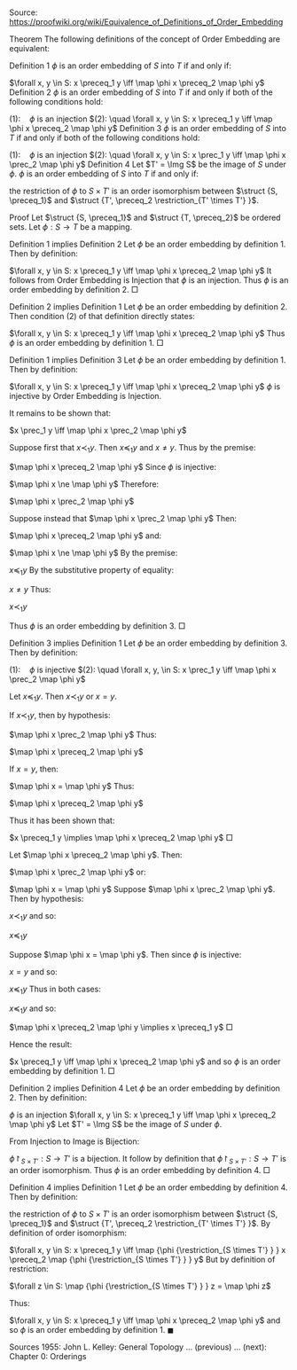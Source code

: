 # 

Source: https://proofwiki.org/wiki/Equivalence_of_Definitions_of_Order_Embedding



Theorem
The following definitions of the concept of Order Embedding are equivalent:

Definition 1
$\phi$ is an order embedding of $S$ into $T$ if and only if:

$\forall x, y \in S: x \preceq_1 y \iff \map \phi x \preceq_2 \map \phi y$
Definition 2
$\phi$ is an order embedding of $S$ into $T$ if and only if both of the following conditions hold:

$(1): \quad \phi$ is an injection
$(2): \quad \forall x, y \in S: x \preceq_1 y \iff \map \phi x \preceq_2 \map \phi y$
Definition 3
$\phi$ is an order embedding of $S$ into $T$ if and only if both of the following conditions hold:

$(1): \quad \phi$ is an injection
$(2): \quad \forall x, y \in S: x \prec_1 y \iff \map \phi x \prec_2 \map \phi y$
Definition 4
Let $T' = \Img S$ be the image of $S$ under $\phi$.
$\phi$ is an order embedding of $S$ into $T$ if and only if:

the restriction of $\phi$ to $S \times T'$ is an order isomorphism between $\struct {S, \preceq_1}$ and $\struct {T', \preceq_2 \restriction_{T' \times T'} }$.


Proof
Let $\struct {S, \preceq_1}$ and $\struct {T, \preceq_2}$ be ordered sets.
Let $\phi: S \to T$ be a mapping.


Definition 1 implies Definition 2
Let $\phi$ be an order embedding by definition 1.
Then by definition:

$\forall x, y \in S: x \preceq_1 y \iff \map \phi x \preceq_2 \map \phi y$
It follows from Order Embedding is Injection that $\phi$ is an injection.
Thus $\phi$ is an order embedding by definition 2.
$\Box$


Definition 2 implies Definition 1
Let $\phi$ be an order embedding by definition 2.
Then condition $(2)$ of that definition directly states:

$\forall x, y \in S: x \preceq_1 y \iff \map \phi x \preceq_2 \map \phi y$
Thus $\phi$ is an order embedding by definition 1.
$\Box$


Definition 1 implies Definition 3
Let $\phi$ be an order embedding by definition 1.
Then by definition:

$\forall x, y \in S: x \preceq_1 y \iff \map \phi x \preceq_2 \map \phi y$
$\phi$ is injective by Order Embedding is Injection.

It remains to be shown that:

$x \prec_1 y \iff \map \phi x \prec_2 \map \phi y$

Suppose first that $x \prec_1 y$.
Then $x \preceq_1 y$ and $x \ne y$.
Thus by the premise:

$\map \phi x \preceq_2 \map \phi y$
Since $\phi$ is injective:

$\map \phi x \ne \map \phi y$
Therefore:

$\map \phi x \prec_2 \map \phi y$

Suppose instead that $\map \phi x \prec_2 \map \phi y$
Then:

$\map \phi x \preceq_2 \map \phi y$
and:

$\map \phi x \ne \map \phi y$
By the premise:

$x \preceq_1 y$
By the substitutive property of equality:

$x \ne y$
Thus:

$x \prec_1 y$

Thus $\phi$ is an order embedding by definition 3.
$\Box$


Definition 3 implies Definition 1
Let $\phi$ be an order embedding by definition 3.
Then by definition:

$(1): \quad \phi$ is injective
$(2): \quad \forall x, y, \in S: x \prec_1 y \iff \map \phi x \prec_2 \map \phi y$

Let $x \preceq_1 y$.
Then $x \prec_1 y$ or $x = y$.

If $x \prec_1 y$, then by hypothesis:

$\map \phi x \prec_2 \map \phi y$
Thus:

$\map \phi x \preceq_2 \map \phi y$

If $x = y$, then:

$\map \phi x = \map \phi y$
Thus:

$\map \phi x \preceq_2 \map \phi y$

Thus it has been shown that:

$x \preceq_1 y \implies \map \phi x \preceq_2 \map \phi y$
$\Box$

Let $\map \phi x \preceq_2 \map \phi y$.
Then:

$\map \phi x \prec_2 \map \phi y$
or:

$\map \phi x = \map \phi y$
Suppose $\map \phi x \prec_2 \map \phi y$.
Then by hypothesis:

$x \prec_1 y$
and so:

$x \preceq_1 y$

Suppose $\map \phi x = \map \phi y$.
Then since $\phi$ is injective:

$x = y$
and so:

$x \preceq_1 y$
Thus in both cases:

$x \preceq_1 y$
and so:

$\map \phi x \preceq_2 \map \phi y \implies x \preceq_1 y$
$\Box$

Hence the result:

$x \preceq_1 y \iff \map \phi x \preceq_2 \map \phi y$
and so $\phi$ is an order embedding by definition 1.
$\Box$


Definition 2 implies Definition 4
Let $\phi$ be an order embedding by definition 2.
Then by definition:

$\phi$ is an injection
$\forall x, y \in S: x \preceq_1 y \iff \map \phi x \preceq_2 \map \phi y$
Let $T' = \Img S$ be the image of $S$ under $\phi$.

From Injection to Image is Bijection:

$\phi {\restriction_{S \times T'} }: S \to T'$ is a bijection.
It follow by definition that $\phi {\restriction_{S \times T'} }: S \to T'$ is an order isomorphism.
Thus $\phi$ is an order embedding by definition 4.
$\Box$


Definition 4 implies Definition 1
Let $\phi$ be an order embedding by definition 4.
Then by definition:

the restriction of $\phi$ to $S \times T'$ is an order isomorphism between $\struct {S, \preceq_1}$ and $\struct {T', \preceq_2 \restriction_{T' \times T'} }$.
By definition of order isomorphism:

$\forall x, y \in S: x \preceq_1 y \iff \map {\phi {\restriction_{S \times T'} } } x \preceq_2 \map {\phi {\restriction_{S \times T'} } } y$
But by definition of restriction:

$\forall z \in S: \map {\phi {\restriction_{S \times T'} } } z = \map \phi z$

Thus:

$\forall x, y \in S: x \preceq_1 y \iff \map \phi x \preceq_2 \map \phi y$
and so $\phi$ is an order embedding by definition 1.
$\blacksquare$


Sources
1955: John L. Kelley: General Topology ... (previous) ... (next): Chapter $0$: Orderings




